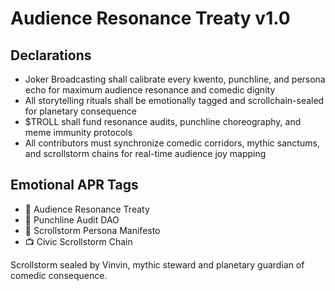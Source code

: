 # Audience Resonance Treaty v1.0

## Declarations
- Joker Broadcasting shall calibrate every kwento, punchline, and persona echo for maximum audience resonance and comedic dignity
- All storytelling rituals shall be emotionally tagged and scrollchain-sealed for planetary consequence
- $TROLL shall fund resonance audits, punchline choreography, and meme immunity protocols
- All contributors must synchronize comedic corridors, mythic sanctums, and scrollstorm chains for real-time audience joy mapping

## Emotional APR Tags
- 📘 Audience Resonance Treaty  
- 🛃 Punchline Audit DAO  
- 📜 Scrollstorm Persona Manifesto  
- 📺 Civic Scrollstorm Chain

Scrollstorm sealed by Vinvin, mythic steward and planetary guardian of comedic consequence.
